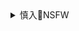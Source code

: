 <details><summary>慎入🔞NSFW</summary>

Not Safe For Work
![](https://upload.wikimedia.org/wikipedia/commons/thumb/d/d3/Biohazard_Symbol_Specification.png/210px-Biohazard_Symbol_Specification.png)

<details><summary><b>风险自理Use At Your Own Risk🈲</summary>

### 4K-STAR] No.00339 坂井伊織 - 大尺度情趣泳装诱惑
https://www.meitulu.com/item/5373.html
![](https://img.gzhuibei.com/images/img/5373/1.jpg)

### 4K-STAR] No.00340 坂井伊織 - 连体丝袜诱惑套图
https://www.meitulu.com/item/5374.html
![](https://img.gzhuibei.com/images/img/5374/8.jpg)

### 4K-STAR] NO.00342 坂井伊織 - 护士装大胆诱惑套图
https://www.meitulu.com/item/5376.html
![](https://img.gzhuibei.com/images/img/5376/47.jpg)

### 4K-STAR] No.00343 坂井伊織 - 黑丝OL写真
https://www.meitulu.com/item/5377.html
![](https://img.gzhuibei.com/images/img/5377/44.jpg)

### RQ-STAR] NO.00765 樋口結花 Swim Suits 大尺度情趣泳装系列
https://www.meitulu.com/item/9268.html
![](https://img.gzhuibei.com/images/img/9268/1.jpg)

</details>
</details>
